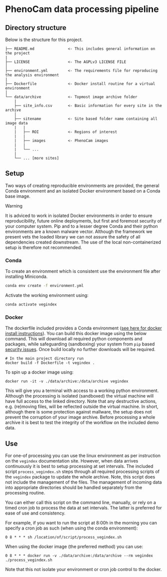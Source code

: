 # PhenoCam data processing pipeline

## Directory structure

Below is the structure for this project.

```
├── README.md               <- This includes general information on the project
|                              
├── LICENSE                 <- The AGPLv3 LICENSE FILE
│
├── environment.yml         <- The requirements file for reproducing the analysis environment
|
├── Dockerfile              <- Docker install routine for a virtual environment
│
└── data/archive            <- Topmost image archive folder
    |
    ├── site_info.csv       <- Basic information for every site in the archive
    │
    ├── sitename            <- Site based folder name containing all image data 
    |   |        
    |   ├── ROI             <- Regions of interest
    |   | 
    |   ├── images          <- PhenoCam images
    |   | 
    |   └── ...
    |
    └── ... [more sites]
```

## Setup

Two ways of creating reproducible environments are provided, the general Conda environment and an isolated Docker environment based on a Conda base image.

> [!WARNING]
> It is adviced to work in isolated Docker environments in order to ensure reproducibility, future online deployments, but first and foremost security of your computer system. Pip and to a lesser degree Conda and their python environments are a known malware vector. Although the framework we present vets the loaded library we can not assure the safety of all dependencies created downstream. The use of the local non-containerized setup is therefore not recommended.

### Conda

To create an environment which is consistent use the environment file after installing Miniconda.

```bash
conda env create -f environment.yml
```

Activate the working environment using:

```bash
conda activate vegindex
```

### Docker

The dockerfile included provides a Conda environment ([see here for docker install instructions](https://docs.docker.com/engine/install/)).
You can build this docker image using the below command. This will download all required
python components and packages, while safeguarding (sandboxing) your system
from `pip` based [security issues](https://www.bleepingcomputer.com/news/security/pypi-suspends-new-user-registration-to-block-malware-campaign/). Once build locally no further downloads 
will be required.

```
# In the main project directory run
docker build -f Dockerfile -t vegindex .
```

To spin up a docker image using:

```
docker run -it -v ./data/archive:/data/archive vegindex
```

This will give you a terminal with access to a working python environment. Although the processing is isolated (sandboxed) the virtual machine will have full access to the linked directory. Note that any destructive actions, e.g. (re)moving files, will be reflected outside the virtual machine. In short, although there is some protection against mallware, the setup does not prevent the corruption of your image archive. Before processing a whole archive it is best to test the integrity of the workflow on the included demo data.

## Use

For one-of processing you can use the linux environment as per instruction on the `vegindex` documentation site. However, when data arrives continuously it is best to setup processing at set intervals. The included script `process_vegindex.sh` steps through all required processing scripts of the `vegindex` package to update the whole archive. Note, this script does not include the management of the files. The management of incoming data into appropriate directories should be handled separately from the processing routine.

You can either call this script on the command line, manually, or rely on a timed cron job to process the data at set intervals. The latter is preferred for ease of use and consistency.

For example, if you want to run the script at 8:00h in the morning you can specify a cron job as such (when using the conda environment):

```
0 8 * * * sh /location/of/script/process_vegindex.sh
```

When using the docker image (the preferred method) you can use:

```
0 8 * * * docker run -v ./data/archive:/data/archive --rm vegindex ./process_vegindex.sh
```

Note that this not isolate your environment or cron job control to the docker.

